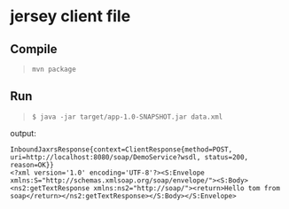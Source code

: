 # jersey client file

## Compile

> `mvn package`

## Run

> `$ java -jar target/app-1.0-SNAPSHOT.jar data.xml`

output:

```
InboundJaxrsResponse{context=ClientResponse{method=POST, uri=http://localhost:8080/soap/DemoService?wsdl, status=200, reason=OK}}
<?xml version='1.0' encoding='UTF-8'?><S:Envelope xmlns:S="http://schemas.xmlsoap.org/soap/envelope/"><S:Body><ns2:getTextResponse xmlns:ns2="http://soap/"><return>Hello tom from soap</return></ns2:getTextResponse></S:Body></S:Envelope>
```
